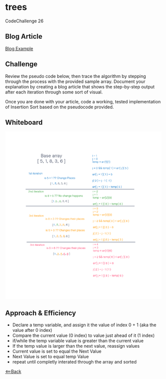 # trees
CodeChallenge 26  

## Blog Article
[Blog Example](./insertion-blog.md)  

## Challenge
Review the pseudo code below, then trace the algorithm by stepping through the process with the provided sample array. Document your explanation by creating a blog article that shows the step-by-step output after each iteration through some sort of visual.  

Once you are done with your article, code a working, tested implementation of Insertion Sort based on the pseudocode provided.

## Whiteboard
![insert-sort](./insertion-sort.png)

## Approach & Efficiency  
- Declare a temp variable, and assign it the value of index 0 + 1 (aka the value after 0 index)
- Compare the current value (0 index) to value just ahead of it (1 index)
- if/while the temp variable value is greater than the current value 
- If the temp value is larger than the next value, reassign values
- Current value is set to equal the Next Value
- Next Value is set to equal temp Value
- repeat until completly interated through the array and sorted

[<==Back](../README.md)
